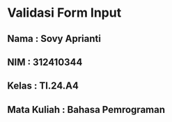 # Validasi Form Input
## Nama : Sovy Aprianti
## NIM : 312410344
## Kelas : TI.24.A4
## Mata Kuliah : Bahasa Pemrograman
